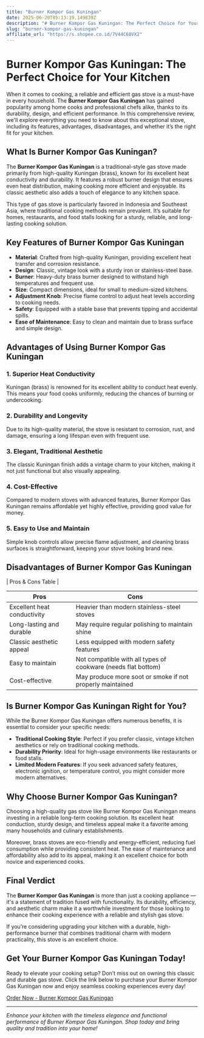 ```yaml
---
title: "Burner Kompor Gas Kuningan"
date: 2025-06-20T05:13:19.149839Z
description: "# Burner Kompor Gas Kuningan: The Perfect Choice for Your Kitchen..."
slug: "burner-kompor-gas-kuningan"
affiliate_url: "https://s.shopee.co.id/7V44C68VX2"
---
```

# Burner Kompor Gas Kuningan: The Perfect Choice for Your Kitchen

When it comes to cooking, a reliable and efficient gas stove is a must-have in every household. The **Burner Kompor Gas Kuningan** has gained popularity among home cooks and professional chefs alike, thanks to its durability, design, and efficient performance. In this comprehensive review, we'll explore everything you need to know about this exceptional stove, including its features, advantages, disadvantages, and whether it’s the right fit for your kitchen.

## What Is Burner Kompor Gas Kuningan?

The **Burner Kompor Gas Kuningan** is a traditional-style gas stove made primarily from high-quality Kuningan (brass), known for its excellent heat conductivity and durability. It features a robust burner design that ensures even heat distribution, making cooking more efficient and enjoyable. Its classic aesthetic also adds a touch of elegance to any kitchen space.

This type of gas stove is particularly favored in Indonesia and Southeast Asia, where traditional cooking methods remain prevalent. It’s suitable for homes, restaurants, and food stalls looking for a sturdy, reliable, and long-lasting cooking solution.

## Key Features of Burner Kompor Gas Kuningan

- **Material**: Crafted from high-quality Kuningan, providing excellent heat transfer and corrosion resistance.
- **Design**: Classic, vintage look with a sturdy iron or stainless-steel base.
- **Burner**: Heavy-duty brass burner designed to withstand high temperatures and frequent use.
- **Size**: Compact dimensions, ideal for small to medium-sized kitchens.
- **Adjustment Knob**: Precise flame control to adjust heat levels according to cooking needs.
- **Safety**: Equipped with a stable base that prevents tipping and accidental spills.
- **Ease of Maintenance**: Easy to clean and maintain due to brass surface and simple design.

## Advantages of Using Burner Kompor Gas Kuningan

### 1. Superior Heat Conductivity

Kuningan (brass) is renowned for its excellent ability to conduct heat evenly. This means your food cooks uniformly, reducing the chances of burning or undercooking.

### 2. Durability and Longevity

Due to its high-quality material, the stove is resistant to corrosion, rust, and damage, ensuring a long lifespan even with frequent use.

### 3. Elegant, Traditional Aesthetic

The classic Kuningan finish adds a vintage charm to your kitchen, making it not just functional but also visually appealing.

### 4. Cost-Effective

Compared to modern stoves with advanced features, Burner Kompor Gas Kuningan remains affordable yet highly effective, providing good value for money.

### 5. Easy to Use and Maintain

Simple knob controls allow precise flame adjustment, and cleaning brass surfaces is straightforward, keeping your stove looking brand new.

## Disadvantages of Burner Kompor Gas Kuningan

| Pros & Cons Table |

| Pros | Cons |
|------------------------------|-------------------------------------------------|
| Excellent heat conductivity | Heavier than modern stainless-steel stoves |
| Long-lasting and durable | May require regular polishing to maintain shine |
| Classic aesthetic appeal | Less equipped with modern safety features |
| Easy to maintain | Not compatible with all types of cookware (needs flat bottom) |
| Cost-effective | May produce more soot or smoke if not properly maintained |

## Is Burner Kompor Gas Kuningan Right for You?

While the Burner Kompor Gas Kuningan offers numerous benefits, it is essential to consider your specific needs:

- **Traditional Cooking Style**: Perfect if you prefer classic, vintage kitchen aesthetics or rely on traditional cooking methods.
- **Durability Priority**: Ideal for high-usage environments like restaurants or food stalls.
- **Limited Modern Features**: If you seek advanced safety features, electronic ignition, or temperature control, you might consider more modern alternatives.

## Why Choose Burner Kompor Gas Kuningan?

Choosing a high-quality gas stove like Burner Kompor Gas Kuningan means investing in a reliable long-term cooking solution. Its excellent heat conduction, sturdy design, and timeless appeal make it a favorite among many households and culinary establishments.

Moreover, brass stoves are eco-friendly and energy-efficient, reducing fuel consumption while providing consistent heat. The ease of maintenance and affordability also add to its appeal, making it an excellent choice for both novice and experienced cooks.

## Final Verdict

The **Burner Kompor Gas Kuningan** is more than just a cooking appliance — it's a statement of tradition fused with functionality. Its durability, efficiency, and aesthetic charm make it a worthwhile investment for those looking to enhance their cooking experience with a reliable and stylish gas stove.

If you’re considering upgrading your kitchen with a durable, high-performance burner that combines traditional charm with modern practicality, this stove is an excellent choice.

## Get Your Burner Kompor Gas Kuningan Today!

Ready to elevate your cooking setup? Don’t miss out on owning this classic and durable gas stove. Click the link below to purchase your Burner Kompor Gas Kuningan now and enjoy seamless cooking experiences every day!

[Order Now - Burner Kompor Gas Kuningan](https://s.shopee.co.id/7V44C68VX2)

---

*Enhance your kitchen with the timeless elegance and functional performance of Burner Kompor Gas Kuningan. Shop today and bring quality and tradition into your home!*